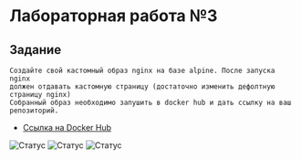 # Лабораторная работа №3
## Задание
  
  ```
Создайте свой кастомный образ nginx на базе alpine. После запуска nginx
должен отдавать кастомную страницу (достаточно изменить дефолтную
страницу nginx)
Собранный образ необходимо запушить в docker hub и дать ссылку на ваш
репозиторий.
  
  ```

- [Ссылка на Docker Hub](https://hub.docker.com/repository/docker/amakhotka/nginx_test)

![Статус](https://github.com/dif-dif/os_admin/blob/third_semester/lab3_docker/img/1.png)
![Статус](https://github.com/dif-dif/os_admin/blob/third_semester/lab3_docker/img/2.png)
![Статус](https://github.com/dif-dif/os_admin/blob/third_semester/lab3_docker/img/3.png)